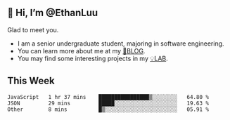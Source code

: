 ## 👋 Hi, I’m @EthanLuu

Glad to meet you.

- I am a senior undergraduate student, majoring in software engineering.
- You can learn more about me at my [📝BLOG](https://blog.ethanloo.cn).
- You may find some interesting projects in my [💡LAB](https://lab.ethanloo.cn).

## This Week
<!--START_SECTION:waka-->

```text
JavaScript   1 hr 37 mins    ████████████████▒░░░░░░░░   64.80 %
JSON         29 mins         █████░░░░░░░░░░░░░░░░░░░░   19.63 %
Other        8 mins          █▒░░░░░░░░░░░░░░░░░░░░░░░   05.91 %
```

<!--END_SECTION:waka-->
